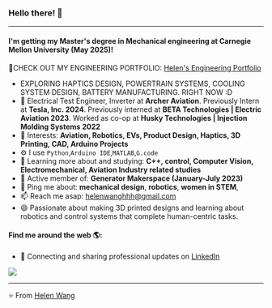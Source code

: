 ### Hello there! 👋
---

#### I'm getting my Master's degree in Mechanical engineering at Carnegie Mellon University (May 2025)!  

🤩CHECK OUT MY ENGINEERING PORTFOLIO: <a href="https://helenwanghh.github.io/">Helen's Engineering Portfolio</a>

- EXPLORING HAPTICS DESIGN, POWERTRAIN SYSTEMS, COOLING SYSTEM DESIGN, BATTERY MANUFACTURING. RIGHT NOW :D
- 🏢 Electrical Test Engineer, Inverter at **Archer Aviation**. Previously Intern at **Tesla, Inc. 2024**. Previously interned at **BETA Technologies | Electric Aviation 2023**. Worked as co-op at **Husky Technologies | Injection Molding Systems 2022**
- 💜 Interests: **Aviation, Robotics, EVs, Product Design, Haptics, 3D Printing, CAD, Arduino Projects**
- ⚙️ I use `Python`,`Arduino IDE`,`MATLAB`,`G.code`
- 🌱 Learning more about and studying: **C++, control, Computer Vision, Electromechanical, Aviation Industry related studies**
- 💅 Active member of: **Generator Makerspace (January-July 2023)**
- 💬 Ping me about: **mechanical design**, **robotics**, **women in STEM**, 
- 📫 Reach me asap: helenwanghhh@gmail.com
- 😄 Passionate about making 3D printed designs and learning about robotics and control systems that complete human-centric tasks.

#### Find me around the web 🌎:
- 💼 Connecting and sharing professional updates on <a href="https://www.linkedin.com/in/helenwanghh">LinkedIn</a>



<img align="center" src="https://github.com/anathayna/anathayna/blob/master/assets/pusheencode.gif"/>



---

⭐️ From [Helen Wang](https://github.com/helenwanghh)
